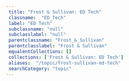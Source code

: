 ```yaml
--- 
 title: "Frost & Sullivan: ED Tech" 
 classname:  "ED_Tech" 
 label: "ED Tech" 
 subclassname: "null" 
 subclasslabel: "null" 
 parentclassname: "Frost_&_Sullivan" 
 parentclasslabel: "Frost & Sullivan" 
 equalentCollections: [] 
 collections: ['Frost & Sullivan: ED Tech']
 aliases:  "/topic/frost-sullivan-ed-tech"  
 searchCategory: "topic" 
---
```

